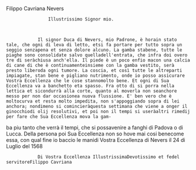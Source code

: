 Filippo Cavriana
Nevers




        
            
                
                    Illustrissimo Signor mio.
                


                Il signor Duca di Nevers, mio Padrone, è horain stato tale, che ogni di leva di letto, etsi fa portare per tutto sopra un seggio senzapena et senza dolore alcuno. La gamba stabene, tutte le piaghe sono consolidate salvo quelladell'entrata, che infra doi overo tre di seràchiusa anch'ella. Il piede è un poco enfio macon una calcia di cane di che è continuamenteinsieme con la gamba vestito, serà presto liberoda ogni tumore. La coscia, et così tutte le altreparti impiagate, stan bene e pigliano nutrimento, onde io posso assicurare Vostra Eccellenza che le cose stannomolto bene. Et ogni di Sua Eccellenza va a banchetto eta spasso. Fra otto di si porra nella lettica et sicondurrà alla corte, quanto al moverla non seanchore messo per non dar occasionea nuova flussione. E' ben vero che è moltocurva et resta molto impedita, non s'appoggiando sopra di lei anchora; nondimeno si comincieràquesta settimana che viene a onger il ginocchiodi olij resolutivi, et poi non il tempi si useràaltri rimedij per fare che Sua Eccellenza mova la gam-
ba piu tanto che verrà il tempi, che si possavenire a fanghi di Padova o di Lucca. Della persona poi Sua Eccellenza non so hove mai cosi benecome essa, con qual fine io baccio le manidi Vostra Eccellenza di Nevers il 24 di Luglio del 1568


                Di Vostra Eccellenza IllustrissimaDevotissimo et fedel servitoreFilippo Cavriana


            
        
    